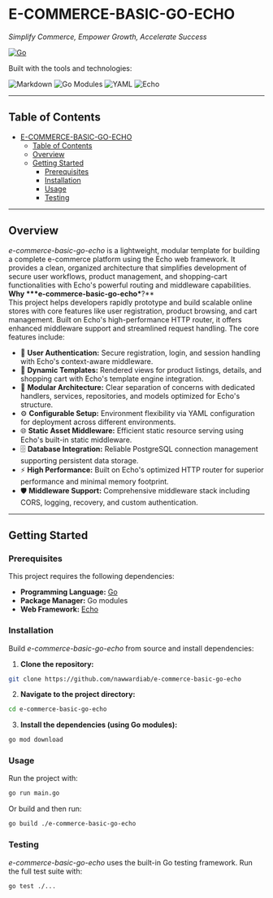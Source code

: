 # E-COMMERCE-BASIC-GO-ECHO

_Simplify Commerce, Empower Growth, Accelerate Success_

[![Go](https://img.shields.io/badge/Go-82.1%25-blue)](https://golang.org/)

Built with the tools and technologies:

![Markdown](https://img.shields.io/badge/Markdown-000000?logo=markdown) ![Go Modules](https://img.shields.io/badge/Go%20Modules-000000?logo=go) ![YAML](https://img.shields.io/badge/YAML-000000?logo=yaml) ![Echo](https://img.shields.io/badge/Echo-Framework-blue)

---

## Table of Contents

- [E-COMMERCE-BASIC-GO-ECHO](#e-commerce-basic-go-echo)
  - [Table of Contents](#table-of-contents)
  - [Overview](#overview)
  - [Getting Started](#getting-started)
    - [Prerequisites](#prerequisites)
    - [Installation](#installation)
    - [Usage](#usage)
    - [Testing](#testing)

---

## Overview

_e-commerce-basic-go-echo_ is a lightweight, modular template for building a complete e-commerce platform using the Echo web framework. It provides a clean, organized architecture that simplifies development of secure user workflows, product management, and shopping-cart functionalities with Echo's powerful routing and middleware capabilities.
**Why \*\*\***e-commerce-basic-go-echo**\***?\*\*  
This project helps developers rapidly prototype and build scalable online stores with core features like user registration, product browsing, and cart management. Built on Echo's high-performance HTTP router, it offers enhanced middleware support and streamlined request handling. The core features include:

- 🔐 **User Authentication:** Secure registration, login, and session handling with Echo's context-aware middleware.
- 🎨 **Dynamic Templates:** Rendered views for product listings, details, and shopping cart with Echo's template engine integration.
- 🚀 **Modular Architecture:** Clear separation of concerns with dedicated handlers, services, repositories, and models optimized for Echo's structure.
- ⚙️ **Configurable Setup:** Environment flexibility via YAML configuration for deployment across different environments.
- 🌐 **Static Asset Middleware:** Efficient static resource serving using Echo's built-in static middleware.
- 🗄️ **Database Integration:** Reliable PostgreSQL connection management supporting persistent data storage.
- ⚡ **High Performance:** Built on Echo's optimized HTTP router for superior performance and minimal memory footprint.
- 🛡️ **Middleware Support:** Comprehensive middleware stack including CORS, logging, recovery, and custom authentication.

---

## Getting Started

### Prerequisites

This project requires the following dependencies:

- **Programming Language:** [Go](https://golang.org/)
- **Package Manager:** Go modules
- **Web Framework:** [Echo](https://echo.labstack.com/)

### Installation

Build _e-commerce-basic-go-echo_ from source and install dependencies:

1. **Clone the repository:**

```bash
git clone https://github.com/nawwardiab/e-commerce-basic-go-echo
```

2. **Navigate to the project directory:**

```bash
cd e-commerce-basic-go-echo
```

3. **Install the dependencies (using Go modules):**

```bash
go mod download
```

### Usage

Run the project with:

```bash
go run main.go
```

Or build and then run:

```bash
go build ./e-commerce-basic-go-echo
```

### Testing

_e-commerce-basic-go-echo_ uses the built-in Go testing framework. Run the full test suite with:

```bash
go test ./...
```
